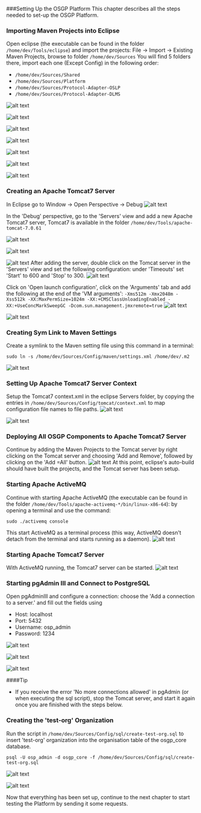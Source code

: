 ###Setting Up the OSGP Platform
This chapter describes all the steps needed to set-up the OSGP Platform.

### Importing Maven Projects into Eclipse
Open eclipse (the executable can be found in the folder `/home/dev/Tools/eclipse`) and import the projects:
File -> Import -> Existing Maven Projects, browse to folder `/home/dev/Sources`
You will find 5 folders there, import each one (Except Config) in the following order:

- `/home/dev/Sources/Shared`
- `/home/dev/Sources/Platform`
- `/home/dev/Sources/Protocol-Adapter-OSLP`
- `/home/dev/Sources/Protocol-Adapter-DLMS`


![alt text](./installation-script-screenshots/54.png)

![alt text](./installation-script-screenshots/55.png)

![alt text](./installation-script-screenshots/56.png)

![alt text](./installation-script-screenshots/57.png)

![alt text](./installation-script-screenshots/58.png)

![alt text](./installation-script-screenshots/59.png)

![alt text](./installation-script-screenshots/60.png)

### Creating an Apache Tomcat7 Server

In Eclipse go to Window -> Open Perspective -> Debug
![alt text](./installation-script-screenshots/61.png)

In the 'Debug' perspective, go to the 'Servers' view and add a new Apache Tomcat7 server, Tomcat7 is available in the folder `/home/dev/Tools/apache-tomcat-7.0.61`

![alt text](./installation-script-screenshots/62.png)

![alt text](./installation-script-screenshots/63.png)

![alt text](./installation-script-screenshots/64.png)
After adding the server, double click on the Tomcat server in the 'Servers' view and set the following configuration: under 'Timeouts' set 'Start' to 600 and 'Stop' to 300.
![alt text](./installation-script-screenshots/65.png)

Click on 'Open launch configuration', click on the 'Arguments' tab and add the following at the end of the 'VM arguments':
`-Xms512m -Xmx2048m -Xss512k -XX:MaxPermSize=1024m -XX:+CMSClassUnloadingEnabled -XX:+UseConcMarkSweepGC -Dcom.sun.management.jmxremote=true`
![alt text](./installation-script-screenshots/66.png)

![alt text](./installation-script-screenshots/67.png)

### Creating Sym Link to Maven Settings
Create a symlink to the Maven setting file using this command in a terminal:
```shell
sudo ln -s /home/dev/Sources/Config/maven/settings.xml /home/dev/.m2
```
![alt text](./installation-script-screenshots/68.png)

### Setting Up Apache Tomcat7 Server Context
Setup the Tomcat7 context.xml in the eclipse Servers folder, by copying the entries in `/home/dev/Sources/Config/tomcat/context.xml` to map configuration file names to file paths.
![alt text](./installation-script-screenshots/69.png)

![alt text](./installation-script-screenshots/70.png)

### Deploying All OSGP Components to Apache Tomcat7 Server
Continue by adding the Maven Projects to the Tomcat server by right clicking on the Tomcat server and choosing 'Add and Remove', followed by clicking on the 'Add =All' button.
![alt text](./installation-script-screenshots/71.png)
At this point, eclipse's auto-build should have built the projects, and the Tomcat server has been setup.

### Starting Apache ActiveMQ
Continue with starting Apache ActiveMQ (the executable can be found in the folder `/home/dev/Tools/apache-activemq-*/bin/linux-x86-64`): by opening a terminal and use the command: 
```shell
sudo ./activemq console
```
This start ActiveMQ as a terminal process (this way, ActiveMQ doesn't detach from the terminal and starts running as a daemon).
![alt text](./installation-script-screenshots/72.png)

### Starting Apache Tomcat7 Server
With ActiveMQ running, the Tomcat7 server can be started.
![alt text](./installation-script-screenshots/73.png)

### Starting pgAdmin III and Connect to PostgreSQL
Open pgAdminIII and configure a connection: choose the 'Add a connection to a server.' and fill out the fields using
- Host: localhost
- Port: 5432
- Username: osp_admin
- Password: 1234

![alt text](./installation-script-screenshots/74.png)

![alt text](./installation-script-screenshots/75.png)

![alt text](./installation-script-screenshots/76.png)

####Tip
- If you receive the error 'No more connections allowed' in pgAdmin (or when executing the sql script), stop the Tomcat server, and start it again once you are finished with the steps below.

### Creating the 'test-org' Organization
Run the script in `/home/dev/Sources/Config/sql/create-test-org.sql` to insert 'test-org' organization into the organisation table of the osgp_core database.

```shell
psql -U osp_admin -d osgp_core -f /home/dev/Sources/Config/sql/create-test-org.sql
```
![alt text](./installation-script-screenshots/77.png)

![alt text](./installation-script-screenshots/78.png)

Now that everything has been set up, continue to the next chapter to start testing the Platform by sending it some requests.
